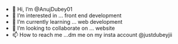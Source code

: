 - 👋 Hi, I’m @AnujDubey01
- 👀 I’m interested in ... front end development
- 🌱 I’m currently learning ... web development
- 💞️ I’m looking to collaborate on ... website
- 📫 How to reach me ...dm me on my insta account @justdubeyjii

<!---
AnujDubey01/AnujDubey01 is a ✨ special ✨ repository because its `README.md` (this file) appears on your GitHub profile.
You can click the Preview link to take a look at your changes.
--->
